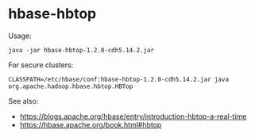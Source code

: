 # hbase-hbtop

Usage:
```
java -jar hbase-hbtop-1.2.0-cdh5.14.2.jar
```

For secure clusters:
```
CLASSPATH=/etc/hbase/conf:hbase-hbtop-1.2.0-cdh5.14.2.jar java org.apache.hadoop.hbase.hbtop.HBTop
```

See also:
- https://blogs.apache.org/hbase/entry/introduction-hbtop-a-real-time
- https://hbase.apache.org/book.html#hbtop
